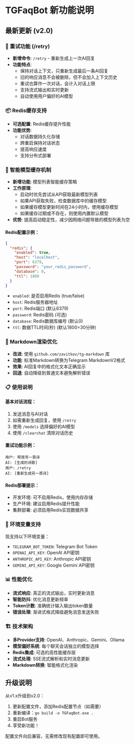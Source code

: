 # TGFaqBot 新功能说明

## 最新更新 (v2.0)

### 🔄 重试功能 (/retry)
- **新增命令**: `/retry` - 重新生成上一次AI回复
- **功能特点**: 
  - 保持对话上下文，只重新生成最后一条AI回复
  - 旧的响应消息不会被删除，但不会加入上下文历史
  - 重试也算作一次对话，会计入对话上限
  - 支持流式输出和实时更新
  - 自动使用用户偏好的AI模型

### 📦 Redis缓存支持
- **可选配置**: Redis缓存提升性能
- **功能优势**:
  - 对话数据持久化存储
  - 跨重启保持对话状态
  - 提高响应速度
  - 支持分布式部署

### 🔄 智能模型缓存机制
- **新增功能**: 模型列表智能缓存策略
- **工作原理**:
  - 启动时优先尝试从API获取最新模型列表
  - 如果API获取失败，检查数据库中的缓存模型
  - 如果缓存模型更新时间在24小时内，使用缓存模型
  - 如果缓存过期或不存在，则使用内置默认模型
- **优势**: 提高启动稳定性，减少因网络问题导致的模型列表为空

#### Redis配置示例：
```json
{
  "redis": {
    "enabled": true,
    "host": "localhost",
    "port": 6379,
    "password": "your_redis_password",
    "database": 0,
    "ttl": 1800
  }
}
```

- `enabled`: 是否启用Redis (true/false)
- `host`: Redis服务器地址
- `port`: Redis端口 (默认6379)
- `password`: Redis密码 (可选)
- `database`: Redis数据库编号 (默认0)
- `ttl`: 数据TTL时间(秒) (默认1800=30分钟)

### 🎨 Markdown渲染优化
- **改进**: 使用 `github.com/zavitkov/tg-markdown` 库
- **功能**: 标准Markdown转换为Telegram MarkdownV2格式
- **效果**: AI回复中的格式化文本正确显示
- **回退**: 自动降级到普通文本避免解析错误

### 📋 使用说明

#### 基本对话流程：
1. 发送消息与AI对话
2. 如需重新生成回复，使用 `/retry`
3. 使用 `/models` 选择偏好的AI模型
4. 使用 `/clearchat` 清除对话历史

#### 重试功能示例：
```
用户: 帮我写一首诗
AI: [生成的诗歌]
用户: /retry
AI: [重新生成另一首诗]
```

#### Redis部署提示：
- 开发环境: 可不启用Redis，使用内存存储
- 生产环境: 建议启用Redis提升性能
- 集群部署: 必须启用Redis实现数据共享

### 🔧 环境变量支持
现支持以下环境变量：
- `TELEGRAM_BOT_TOKEN`: Telegram Bot Token
- `OPENAI_API_KEY`: OpenAI API密钥
- `ANTHROPIC_API_KEY`: Anthropic API密钥
- `GEMINI_API_KEY`: Google Gemini API密钥

### 📊 性能优化
- **流式响应**: 真正的流式输出，实时更新消息
- **智能防抖**: 优化消息更新频率
- **Token计数**: 准确统计输入输出token数量
- **错误处理**: 渐进式格式降级避免消息发送失败

### 🏗️ 技术架构
- **多Provider支持**: OpenAI、Anthropic、Gemini、Ollama
- **模型偏好系统**: 每个聊天会话独立的模型选择
- **Redis集成**: 可选的高性能缓存层  
- **流式处理**: SSE流式解析和实时消息更新
- **Markdown转换**: 智能格式化渲染

## 升级说明

从v1.x升级到v2.0：
1. 更新配置文件，添加Redis配置节点（如需要）
2. 重新编译：`go build -o TGFaqBot.exe .`
3. 重启Bot服务
4. 享受新功能！

配置文件向后兼容，无需修改现有配置即可使用。
